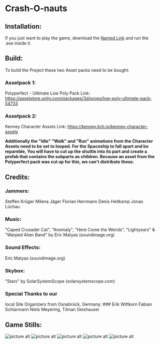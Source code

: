 # Crash-O-nauts #

## Installation: ##
If you just want to play the game, download the [Named Link](https://ggj.s3.amazonaws.com/games/2020/02/274215/exec/xyPW4/Build2.zip "Build2.zip") and run the .exe inside it. 

## Build: ##
To build the Project these two Asset packs need to be bought:

### Assetpack 1: ###
Polyperfect - Ultimate Low Poly Pack
Link: https://assetstore.unity.com/packages/3d/props/low-poly-ultimate-pack-54733
### Assetpack 2: ###
Kenney Character Assets
Link: https://kenney.itch.io/kenney-character-assets

**Additionally the "Idle" "Walk" and "Run" animations from the Character Assets need to be set to looped.
For the Spaceship to fall apart and be repareble, You will have to cut up the shuttle into its part and create a prefab that contains the subparts as children.
Because an asset from the Polyperfect pack was cut up for this, we can't distribute these.**

## Credits: ##
### Jammers: ###
Steffen Krüger
Milena Jäger
Florian Herrmann
Denis Heitkamp
Jonas Lüchau

### Music: ###
"Caped Crusader Cat", 
"Anomaly",
"Here Come the Weirds",
"Lightyears" &
"Warped Alien Band"
by Eric Matyas (soundimage.org)

### Sound Effects: ###
Eric Matyas (soundimage.org)

### Skybox: ###
"Stars" by 
SolarSystemScope
(solarsystemscope.com)

### Special Thanks to our
local Site Organizers
from Osnabrück,
Germany: ###
Erik Wittkorn
Fabian Schlarmann
Niels Meyering, 
Tilman Geishauser

## Game Stills: ##
![picture alt](https://ggj.s3.amazonaws.com/styles/game_content__wide/games/screenshots/2020/02/274215/asdasasdasddasd.png?itok=n0upmvzp&timestamp=1580656019 "Repairing")
![picture alt](https://ggj.s3.amazonaws.com/styles/game_content__wide/games/screenshots/2020/02/274215/asdasdasd.png?itok=Gda3M9MV&timestamp=1580656019 "Travelling")
![picture alt](https://ggj.s3.amazonaws.com/styles/game_content__wide/games/screenshots/2020/02/274215/end.png?itok=Gpx0Qgm-&timestamp=1580656019 "Planet explosion")
![picture alt](https://ggj.s3.amazonaws.com/styles/game_content__wide/games/screenshots/2020/02/274215/gameover.png?itok=kSv51EuH&timestamp=1580656019 "Game over")
![picture alt](https://ggj.s3.amazonaws.com/styles/game_content__wide/games/screenshots/2020/02/274215/unbe2nannt.png?itok=yimCKoX5&timestamp=1580656019 "Character Selection")
